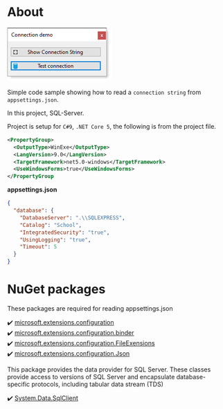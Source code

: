 ﻿# About

![img](assets/connect.png)

Simple code sample showing how to read a `connection string` from `appsettings.json`. 

In this project, SQL-Server.

Project is setup for `C#9`, `.NET Core 5`, the following is from the project file.

```xml
<PropertyGroup>
  <OutputType>WinExe</OutputType>
  <LangVersion>9.0</LangVersion>
  <TargetFramework>net5.0-windows</TargetFramework>
  <UseWindowsForms>true</UseWindowsForms>
</PropertyGroup
```


**appsettings.json**

```json
{
  "database": {
    "DatabaseServer": ".\\SQLEXPRESS",
    "Catalog": "School",
    "IntegratedSecurity": "true",
    "UsingLogging": "true",
    "Timeout": 5 
  }
}
```

# NuGet packages 

These packages are required for reading appsettings.json

:heavy_check_mark: [microsoft.extensions.configuration](https://www.nuget.org/packages/Microsoft.Extensions.Configuration/) <br/>
:heavy_check_mark: [microsoft.extensions.configuration.binder](https://www.nuget.org/packages/Microsoft.Extensions.Configuration.Binder/)<br/>
:heavy_check_mark: [microsoft.extensions.configuration.FileExensions](https://www.nuget.org/packages/Microsoft.Extensions.Configuration.FileExtensions/)<br/>
:heavy_check_mark: [microsoft.extensions.configuration.Json](https://www.nuget.org/packages/Microsoft.Extensions.Configuration.Json/)

This package provides the data provider for SQL Server. These classes provide access to versions of SQL Server and encapsulate database-specific protocols, including tabular data stream (TDS)

:heavy_check_mark: [System.Data.SqlClient](https://www.nuget.org/packages/System.Data.SqlClient/)
